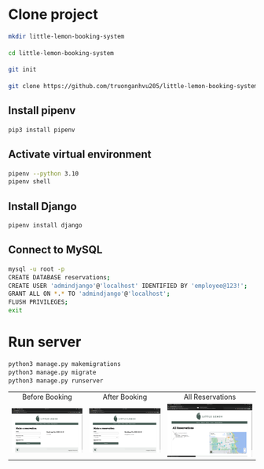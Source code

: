 # Clone project
```bash
mkdir little-lemon-booking-system

cd little-lemon-booking-system

git init

git clone https://github.com/truonganhvu205/little-lemon-booking-system.git
```

## Install pipenv
```bash
pip3 install pipenv
```

## Activate virtual environment
```bash
pipenv --python 3.10
pipenv shell
```

## Install Django
```bash
pipenv install django
```

## Connect to MySQL
```bash
mysql -u root -p
CREATE DATABASE reservations;
CREATE USER 'admindjango'@'localhost' IDENTIFIED BY 'employee@123!';
GRANT ALL ON *.* TO 'admindjango'@'localhost';
FLUSH PRIVILEGES;
exit
```

# Run server
```bash
python3 manage.py makemigrations
python3 manage.py migrate
python3 manage.py runserver
```

<table align='center'>
  <tr align='center'>
    <td>Before Booking</td>
    <td>After Booking</td>
    <td>All Reservations</td>
  </tr>
  <tr align='center'>
    <td>
      <img src='https://github.com/truonganhvu205/little-lemon-booking-system/blob/main/little-lemon-booking-system-django-truong-anh-vu-12-15-2023.png/little-lemon-booking-system-django-truong-anh-vu-12-15-2023-pic-1.png' />
    </td>
    <td>
      <img src='https://github.com/truonganhvu205/little-lemon-booking-system/blob/main/little-lemon-booking-system-django-truong-anh-vu-12-15-2023.png/little-lemon-booking-system-django-truong-anh-vu-12-15-2023-pic-2.png' />
    </td>
    <td>
      <img src='https://github.com/truonganhvu205/little-lemon-booking-system/blob/main/little-lemon-booking-system-django-truong-anh-vu-12-15-2023.png/little-lemon-booking-system-django-truong-anh-vu-12-15-2023-pic-3.png' />
    </td>
  </tr>
</table>

